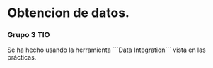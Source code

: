 # Obtencion de datos. 
### Grupo 3 TIO

Se ha hecho usando la herramienta ´´´Data Integration´´´ vista en las prácticas.
